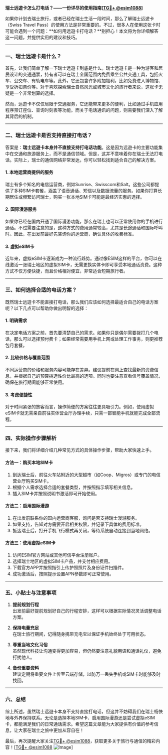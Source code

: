 **瑞士远遊卡怎么打电话？——一份详尽的使用指南[[TG💪+ @esim1088](https://t.me/s/esim1088)]**

如果你计划去瑞士旅行，或者已经在瑞士生活一段时间，那么了解瑞士远遊卡（Swiss Travel Pass）的使用方法是非常重要的。不过，很多人在使用这张卡时可能会遇到一个问题：**如何用远遊卡打电话？**别担心！本文将为你详细解答这一问题，并提供实用的建议和技巧。

---

### 一、瑞士远遊卡是什么？

首先，让我们简单了解一下瑞士远遊卡到底是什么。瑞士远遊卡是一种为游客和居民设计的交通通票，持有者可以在瑞士全国范围内免费乘坐公共交通工具，包括火车、公交车、有轨电车等。此外，它还包含许多附加福利，比如免费进入博物馆、享受折扣票价等。对于喜欢探索瑞士自然风光或城市文化的旅行者来说，这张卡无疑是一个非常划算的选择。

然而，远遊卡不仅仅局限于交通服务，它还能带来更多的便利，比如通过手机应用程序预订座位、查询时刻表等功能。而关于电话通讯的问题，则需要我们深入了解其背后的机制。

---

### 二、瑞士远遊卡是否支持直接打电话？

答案是：**瑞士远遊卡本身并不直接支持打电话功能**。这是因为远遊卡的主要功能集中在交通和旅游服务上，而不是通信领域。但是，这并不意味着你在瑞士无法打电话。实际上，瑞士的通信网络非常发达，你可以轻松找到适合自己的解决方案。

#### 1. **本地运营商提供的服务**
瑞士有多个知名的电信运营商，例如Sunrise、Swisscom和Salt。这些公司都提供了多种SIM卡套餐，涵盖了语音通话、短信以及数据流量的服务。如果你打算长期居住或频繁访问瑞士，购买一张本地SIM卡可能是最经济实惠的选择。

#### 2. **国际漫游服务**
如果你已经在国内开通了国际漫游功能，那么在瑞士也可以正常使用你的手机进行通话。不过需要注意的是，这种方式的费用通常较高，尤其是长途通话和国际呼叫时。因此，在出发前最好先咨询你的运营商，确认具体的收费标准。

#### 3. **虚拟eSIM卡**
近年来，虚拟eSIM卡逐渐成为一种流行趋势。通过像ESIM这样的平台，你可以在线激活一张瑞士地区的虚拟SIM卡，无需更换实体卡即可享受本地通话资费。这种方式不仅方便快捷，而且价格相对便宜，非常适合短期旅行者。

---

### 三、如何选择合适的电话方案？

既然瑞士远遊卡不能直接打电话，那么我们应该如何选择最适合自己的电话方案呢？以下几点可以帮助你做出明智的选择：

#### 1. **明确需求**
在决定电话方案之前，首先要清楚自己的需求。如果你只是偶尔需要拨打几个电话，那么可以选择预付费卡；如果经常需要用手机上网或处理工作事务，则更推荐包月套餐。

#### 2. **比较价格与覆盖范围**
不同运营商的价格和服务内容可能存在差异。建议提前在网上查找最新的资费信息，并根据自己的预算挑选性价比最高的选项。同时也要注意查看信号覆盖情况，确保在旅行期间能够正常使用。

#### 3. **考虑便捷性**
对于时间紧张的旅客而言，操作简便的方案往往更具吸引力。例如，使用虚拟eSIM卡就无需亲自前往实体营业厅办理手续，只需一部智能手机就能完成全部流程。

---

### 四、实际操作步骤解析

接下来，我们将详细介绍几种常见方式的具体操作步骤，帮助大家快速上手。

#### 方法一：购买本地SIM卡
1. 到达瑞士后，前往火车站附近的大型超市（如Coop、Migros）或专门的电信营业厅购买SIM卡。
2. 根据个人需求选择合适的套餐类型，并按照指示填写相关信息。
3. 插入SIM卡并按照说明书激活即可开始使用。

#### 方法二：启用国际漫游
1. 在出发前联系你的国内运营商客服，询问是否支持瑞士漫游服务。
2. 如果支持，告知对方需要开启相关权限，并记录下具体的费用标准。
3. 抵达瑞士后，打开手机飞行模式再关闭，等待系统自动连接到当地网络。

#### 方法三：使用虚拟eSIM卡
1. 访问ESIM官方网站或其他可信平台注册账户。
2. 选择瑞士地区的虚拟SIM卡产品，并支付相应费用。
3. 下载官方APP并按照指引上传护照照片及身份证件扫描件。
4. 成功激活后，按照提示设置APN参数即可正常使用。

---

### 五、小贴士与注意事项

1. **提前规划行程**  
   出发前最好提前规划好自己的行程安排，这样可以根据实际情况灵活调整电话方案。

2. **保持电量充足**  
   在瑞士旅行期间，记得随身携带充电宝以保证手机始终处于可用状态。

3. **尊重当地文化习俗**  
   虽然现代科技让沟通变得更加容易，但仍然要注意礼貌用语和通话礼仪，避免打扰他人。

4. **备份重要资料**  
   建议定期将重要文件上传至云端存储，以防万一丢失手机或SIM卡时能够及时找回。

---

### 六、总结

综上所述，虽然瑞士远遊卡本身不支持直接打电话，但这并不妨碍我们在瑞士畅快地与外界保持联系。无论是选择本地SIM卡、启用国际漫游还是尝试虚拟eSIM卡，都能满足我们的日常通话需求。希望这篇文章能为大家提供有价值的参考信息，让大家在瑞士之旅中更加从容自在！

最后，再次提醒大家关注[TG💪+ @esim1088](https://t.me/s/esim1088)，获取更多关于旅行与通信的精彩内容！[[TG💪+ @esim1088](https://t.me/s/esim1088) ![Image](https://i.postimg.cc/4NQfJmqS/Snipaste-2025-05-13-00-14-12.png)]